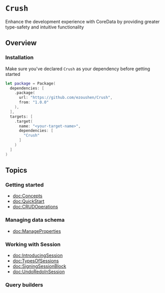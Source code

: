 # ``Crush``

Enhance the development experience with CoreData by providing greater type-safety and intuitive functionality

## Overview

### Installation

Make sure you've declared `Crush` as your dependency before getting started 

```swift
let package = Package(
  dependencies: [
    .package(
      url: "https://github.com/ezoushen/Crush",
      from: "1.0.0"
    ),
  ],
  targets: [
    .target(
      name: "<your-target-name>",
      dependencies: [
        "Crush"
      ]
    )
  ]
)
```

## Topics

### Getting started

- <doc:Concepts>
- <doc:QuickStart>
- <doc:CRUDOperations>

### Managing data schema

- <doc:ManageProperties>

### Working with Session

- <doc:IntroducingSession>
- <doc:TypesOfSessions>
- <doc:SigningSessionBlock>
- <doc:UndoRedoInSession>

### Query builders 
